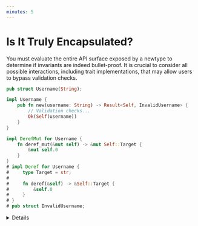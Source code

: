 ```yaml
---
minutes: 5
---
```


# Is It Truly Encapsulated?

You must evaluate the entire API surface exposed by a newtype to determine if
invariants are indeed bullet-proof. It is crucial to consider all possible
interactions, including trait implementations, that may allow users to bypass
validation checks.

```rust
pub struct Username(String);

impl Username {
    pub fn new(username: String) -> Result<Self, InvalidUsername> {
        // Validation checks...
        Ok(Self(username))
    }
}

impl DerefMut for Username {
    fn deref_mut(&mut self) -> &mut Self::Target {
        &mut self.0
    }
}
# impl Deref for Username {
#     type Target = str;
#
#     fn deref(&self) -> &Self::Target {
#         &self.0
#     }
# }
# pub struct InvalidUsername;
```

<details>

- `DerefMut` allows users to get a mutable reference to the wrapped type.

  The mutable reference can be used to modify the underlying data in ways that
  may violate the invariants enforced by `Username::new`!

- When auditing the API surface of a newtype, you can narrow down the review
  scope to methods and traits that provide mutable access to the underlying
  data.

- Remind students of privacy boundaries.

  In particular, functions and methods defined in the same module of the newtype
  can access its underlying data directly. If possible, move the newtype
  definition to its own separate module to reduce the scope of the audit.

</details>
